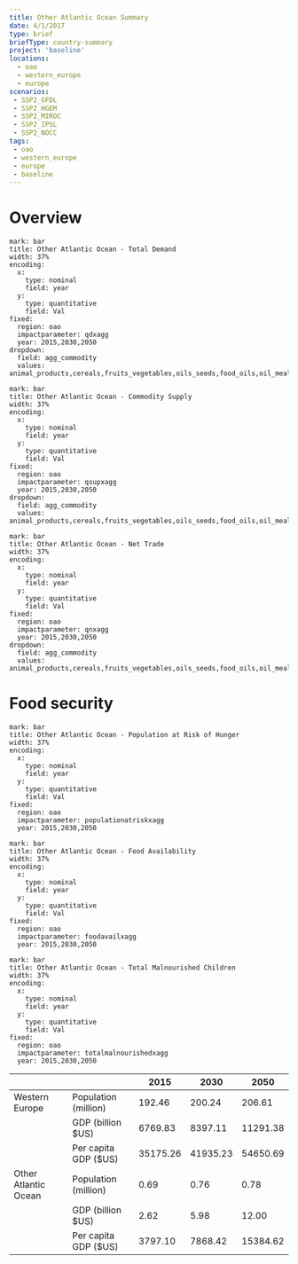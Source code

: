 ```yaml
---
title: Other Atlantic Ocean Summary
date: 4/1/2017
type: brief
briefType: country-summary
project: 'baseline'
locations:
  - oao
  - western_europe
  - europe
scenarios:
 - SSP2_GFDL
 - SSP2_HGEM
 - SSP2_MIROC
 - SSP2_IPSL
 - SSP2_NOCC
tags:
 - oao
 - western_europe
 - europe
 - baseline
---
```

# Overview 

```chart
mark: bar
title: Other Atlantic Ocean - Total Demand
width: 37%
encoding:
  x:
    type: nominal
    field: year
  y:
    type: quantitative
    field: Val
fixed:
  region: oao
  impactparameter: qdxagg
  year: 2015,2030,2050
dropdown:
  field: agg_commodity
  values: animal_products,cereals,fruits_vegetables,oils_seeds,food_oils,oil_meals,other,pulses,roots_tubers,sugar
```

```chart
mark: bar
title: Other Atlantic Ocean - Commodity Supply
width: 37%
encoding:
  x:
    type: nominal
    field: year
  y:
    type: quantitative
    field: Val
fixed:
  region: oao
  impactparameter: qsupxagg
  year: 2015,2030,2050
dropdown:
  field: agg_commodity
  values: animal_products,cereals,fruits_vegetables,oils_seeds,food_oils,oil_meals,other,pulses,roots_tubers,sugar
```

```chart
mark: bar
title: Other Atlantic Ocean - Net Trade
width: 37%
encoding:
  x:
    type: nominal
    field: year
  y:
    type: quantitative
    field: Val
fixed:
  region: oao
  impactparameter: qnxagg
  year: 2015,2030,2050
dropdown:
  field: agg_commodity
  values: animal_products,cereals,fruits_vegetables,oils_seeds,food_oils,oil_meals,other,pulses,roots_tubers,sugar
```

# Food security

```chart
mark: bar
title: Other Atlantic Ocean - Population at Risk of Hunger
width: 37%
encoding:
  x:
    type: nominal
    field: year
  y:
    type: quantitative
    field: Val
fixed:
  region: oao
  impactparameter: populationatriskxagg
  year: 2015,2030,2050
```

```chart
mark: bar
title: Other Atlantic Ocean - Food Availability
width: 37%
encoding:
  x:
    type: nominal
    field: year
  y:
    type: quantitative
    field: Val
fixed:
  region: oao
  impactparameter: foodavailxagg
  year: 2015,2030,2050
```

```chart
mark: bar
title: Other Atlantic Ocean - Total Malnourished Children
width: 37%
encoding:
  x:
    type: nominal
    field: year
  y:
    type: quantitative
    field: Val
fixed:
  region: oao
  impactparameter: totalmalnourishedxagg
  year: 2015,2030,2050
```

|   |   | 2015 | 2030 | 2050 |
|---|---|---|---|---|
| Western Europe | Population (million) | 192.46 | 200.24 | 206.61 |
|  | GDP (billion $US) | 6769.83 | 8397.11 | 11291.38 |
|  | Per capita GDP ($US) | 35175.26 | 41935.23 | 54650.69 |
| Other Atlantic Ocean | Population (million) | 0.69 | 0.76 | 0.78 |
|  | GDP (billion $US) | 2.62 | 5.98 | 12.00 |
|  | Per capita GDP ($US) | 3797.10| 7868.42| 15384.62|